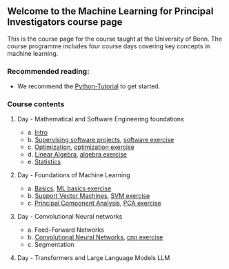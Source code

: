 ## Welcome to the Machine Learning for Principal Investigators course page

This is the course page for the course taught at the University of Bonn.
The course programme includes four course days covering key concepts in machine learning.

### Recommended reading:
- We recommend the [Python-Tutorial](https://docs.python.org/3/tutorial/index.html) to get started.


### Course contents

1. Day - Mathematical and Software Engineering foundations
    - a. [Intro](https://github.com/Machine-Learning-for-PIs/01a_slides_intro/blob/main/build/presentation.pdf)
    - b. [Supervising software projects](https://github.com/Machine-Learning-for-PIs/01b_software_lecture/blob/main/build/presentation.pdf), [software exercise](https://github.com/Machine-Learning-for-PIs/01b_intro_exercise)
    - c. [Optimization](https://github.com/Machine-Learning-for-PIs/01c_slides_optimization/blob/main/presentation.pdf), [optimization exercise](https://github.com/Machine-Learning-for-PIs/01c_exercise_optimization)
    - d. [Linear Algebra](https://github.com/Machine-Learning-for-PIs/01d_lecture_algebra/blob/main/build/presentation.pdf), [algebra exercise](https://github.com/Machine-Learning-for-PIs/01d_exercise_algebra)
    - e. [Statistics](https://github.com/Machine-Learning-for-PIs/01e_lecture_stats/blob/master/build/presentation.pdf)

2. Day - Foundations of Machine Learning
    - a. [Basics](https://github.com/Machine-Learning-for-PIs/02a_lecture_MLbasics/blob/main/build/presentation.pdf), [ML basics exercise](https://github.com/Machine-Learning-for-PIs/02a_exercises_MLbasics)
    - b. [Support Vector Machines](https://github.com/Machine-Learning-for-PIs/02b_lecture_SVM/blob/main/build/presentation.pdf), [SVM exercise](https://github.com/Machine-Learning-for-PIs/02b_exercises_SVM)
    - c. [Principal Component Analysis](https://github.com/Machine-Learning-for-PIs/02c_lecture_PCA/blob/main/build/presentation.pdf), [PCA exercise](https://github.com/Machine-Learning-for-PIs/02c_exercises_PCA)

4. Day - Convolutional Neural networks
   - a. Feed-Forward Networks
   - b. [Convolutional Neural Networks](https://github.com/Machine-Learning-for-PIs/03a_lecture_cnn/blob/main/build/presentation.pdf), [cnn exercise](https://github.com/Machine-Learning-for-PIs/03a_exercise_cnn)
   - c. Segmentation

6. Day - Transformers and Large Language Models LLM
 
